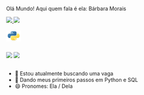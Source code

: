 Olá Mundo! Aqui quem fala é ela: Bárbara Morais

<div>
  <a href="https://github.com/Barbara-Morais">
  <img height="180em" src="https://github-readme-stats.vercel.app/api?username=Barbara-Morais&show_icons=true&theme=tokyonight&include_all_commits=true&count_private=true"/>
  <img height="180em" src="https://github-readme-stats.vercel.app/api/top-langs/?username=Barbara-Morais&layout=compact&theme=tokyonight"/>
</div>
 <div style="display: inline_block"><br>
  <img align="center" alt="Barbara-Python" height="30" width="40" src="https://raw.githubusercontent.com/devicons/devicon/master/icons/python/python-original.svg">
 </div>
  
  ##
 
<div> 
  <a href = "mailto:barbara.morais@al.infnet.edu.br"><img src="https://img.shields.io/badge/-Gmail-%23333?style=for-the-badge&logo=gmail&logoColor=white" target="_blank"></a>
  <a href="https://www.linkedin.com/in/moraisbarbara/" target="_blank"><img src="https://img.shields.io/badge/-LinkedIn-%230077B5?style=for-the-badge&logo=linkedin&logoColor=white" target="_blank"></a>
  
  ##

- 🔭 Estou atualmente buscando uma vaga
- 🌱 Dando meus primeiros passos em Python e SQL
- 😄 Pronomes: Ela / Dela
